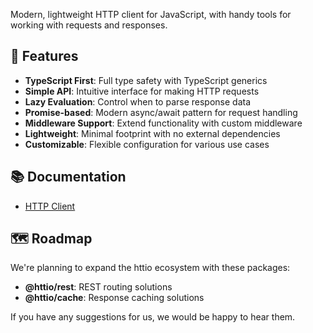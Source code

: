 Modern, lightweight HTTP client for JavaScript, with handy tools for working with requests and responses.

## 🚀 Features

- **TypeScript First**: Full type safety with TypeScript generics
- **Simple API**: Intuitive interface for making HTTP requests
- **Lazy Evaluation**: Control when to parse response data
- **Promise-based**: Modern async/await pattern for request handling
- **Middleware Support**: Extend functionality with custom middleware
- **Lightweight**: Minimal footprint with no external dependencies
- **Customizable**: Flexible configuration for various use cases

## 📚 Documentation

- [HTTP Client](https://github.com/vladstsk/httio/tree/main/packages/httio)

## 🗺️ Roadmap

We're planning to expand the httio ecosystem with these packages:

- **@httio/rest**: REST routing solutions
- **@httio/cache**: Response caching solutions

If you have any suggestions for us, we would be happy to hear them.
